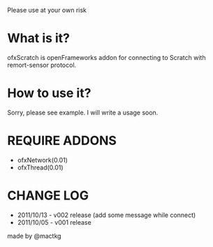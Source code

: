 Please use at your own risk

What is it?
===========
ofxScratch is openFrameworks addon for connecting to Scratch with remort-sensor protocol.

How to use it?
==============
Sorry, please see example.
I will write a usage soon.

REQUIRE ADDONS
==============
- ofxNetwork(0.01)
- ofxThread(0.01)

CHANGE LOG
==========
- 2011/10/13 - v002 release (add some message while connect)
- 2011/10/05 - v001 release

made by @mactkg
